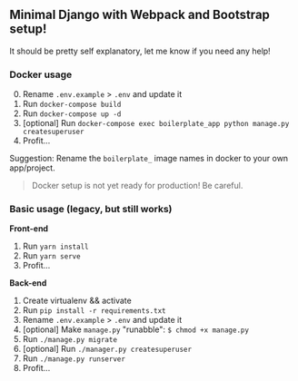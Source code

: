 ## Minimal Django with Webpack and Bootstrap setup!
It should be pretty self explanatory, let me know if you need any help!

### Docker usage
0. Rename `.env.example` > `.env` and update it
1. Run `docker-compose build`
2. Run `docker-compose up -d`
3. [optional] Run `docker-compose exec boilerplate_app python manage.py createsuperuser`
4. Profit...

Suggestion: Rename the `boilerplate_` image names in docker to your own app/project.

> Docker setup is not yet ready for production! Be careful.

### Basic usage (legacy, but still works)

**Front-end**
1. Run `yarn install`
2. Run `yarn serve`
3. Profit...

**Back-end**
1. Create virtualenv && activate
2. Run `pip install -r requirements.txt`
3. Rename `.env.example` > `.env` and update it
4. [optional] Make `manage.py` "runabble": `$ chmod +x manage.py`
5. Run `./manage.py migrate`
6. [optional] Run `./manager.py createsuperuser`
7. Run `./manage.py runserver`
8. Profit...

